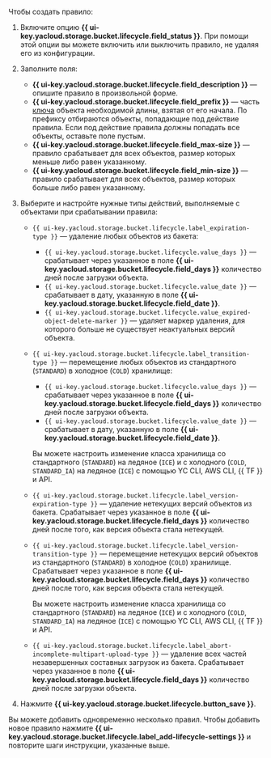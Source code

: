Чтобы создать правило:

1. Включите опцию **{{ ui-key.yacloud.storage.bucket.lifecycle.field_status }}**. При помощи этой опции вы можете включить или выключить правило, не удаляя его из конфигурации.
1. Заполните поля:
   * **{{ ui-key.yacloud.storage.bucket.lifecycle.field_description }}** — опишите правило в произвольной форме.
   * **{{ ui-key.yacloud.storage.bucket.lifecycle.field_prefix }}** — часть [ключа](../concepts/object.md#key) объекта необходимой длины, взятая от его начала. По префиксу отбираются объекты, попадающие под действие правила. Если под действие правила должны попадать все объекты, оставьте поле пустым.
   * **{{ ui-key.yacloud.storage.bucket.lifecycle.field_max-size }}** — правило срабатывает для всех объектов, размер которых меньше либо равен указанному.
   * **{{ ui-key.yacloud.storage.bucket.lifecycle.field_min-size }}** — правило срабатывает для всех объектов, размер которых больше либо равен указанному.
1. Выберите и настройте нужные типы действий, выполняемые с объектами при срабатывании правила:
   * `{{ ui-key.yacloud.storage.bucket.lifecycle.label_expiration-type }}` — удаление любых объектов из бакета:

     * `{{ ui-key.yacloud.storage.bucket.lifecycle.value_days }}` — срабатывает через указанное в поле **{{ ui-key.yacloud.storage.bucket.lifecycle.field_days }}** количество дней после загрузки объекта.
     * `{{ ui-key.yacloud.storage.bucket.lifecycle.value_date }}` — срабатывает в дату, указанную в поле **{{ ui-key.yacloud.storage.bucket.lifecycle.field_date }}**.
     * `{{ ui-key.yacloud.storage.bucket.lifecycle.value_expired-object-delete-marker }}` — удаляет маркер удаления, для которого больше не существует неактуальных версий объекта.

   * `{{ ui-key.yacloud.storage.bucket.lifecycle.label_transition-type }}` — перемещение любых объектов из стандартного (`STANDARD`) в холодное (`COLD`) хранилище:

     * `{{ ui-key.yacloud.storage.bucket.lifecycle.value_days }}` — срабатывает через указанное в поле **{{ ui-key.yacloud.storage.bucket.lifecycle.field_days }}** количество дней после загрузки объекта.
     * `{{ ui-key.yacloud.storage.bucket.lifecycle.value_date }}` — срабатывает в дату, указанную в поле **{{ ui-key.yacloud.storage.bucket.lifecycle.field_date }}**.

     Вы можете настроить изменение класса хранилища со стандартного (`STANDARD`) на ледяное (`ICE`) и с холодного (`COLD`, `STANDARD_IA`) на ледяное (`ICE`) с помощью YC CLI, AWS CLI, {{ TF }} и API.

   * `{{ ui-key.yacloud.storage.bucket.lifecycle.label_version-expiration-type }}` — удаление нетекущих версий объектов из бакета. Срабатывает через указанное в поле **{{ ui-key.yacloud.storage.bucket.lifecycle.field_days }}** количество дней после того, как версия объекта стала нетекущей.
   * `{{ ui-key.yacloud.storage.bucket.lifecycle.label_version-transition-type }}` — перемещение нетекущих версий объектов из стандартного (`STANDARD`) в холодное (`COLD`) хранилище. Срабатывает через указанное в поле **{{ ui-key.yacloud.storage.bucket.lifecycle.field_days }}** количество дней после того, как версия объекта стала нетекущей.

     Вы можете настроить изменение класса хранилища со стандартного (`STANDARD`) на ледяное (`ICE`) и с холодного (`COLD`, `STANDARD_IA`) на ледяное (`ICE`) с помощью YC CLI, AWS CLI, {{ TF }} и API.

   * `{{ ui-key.yacloud.storage.bucket.lifecycle.label_abort-incomplete-multipart-upload-type }}` — удаление всех частей незавершенных составных загрузок из бакета. Срабатывает через указанное в поле **{{ ui-key.yacloud.storage.bucket.lifecycle.field_days }}** количество дней после загрузки объекта.

1. Нажмите **{{ ui-key.yacloud.storage.bucket.lifecycle.button_save }}**.

Вы можете добавить одновременно несколько правил. Чтобы добавить новое правило нажмите **{{ ui-key.yacloud.storage.bucket.lifecycle.label_add-lifecycle-settings }}** и повторите шаги инструкции, указанные выше.